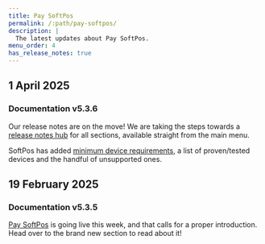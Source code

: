 ```yaml
---
title: Pay SoftPos
permalink: /:path/pay-softpos/
description: |
  The latest updates about Pay SoftPos.
menu_order: 4
has_release_notes: true
---
```


## 1 April 2025

### Documentation v5.3.6

Our release notes are on the move! We are taking the steps towards a
[release notes hub][rn-hub] for all sections, available straight from the main
menu.

SoftPos has added [minimum device requirements][mdr], a list of proven/tested
devices and the handful of unsupported ones.

## 19 February 2025

### Documentation v5.3.5

[Pay SoftPos][softpos] is going live this week, and that calls for a proper
introduction. Head over to the brand new section to read about it!

[rn-hub]: /release-notes/
[mdr]: /pax-terminal/softpos/#minimum-device-requirements
[softpos]: /pax-terminal/softpos/
